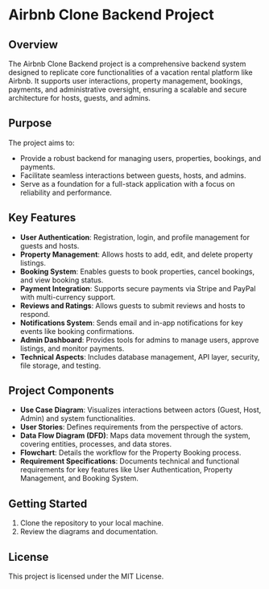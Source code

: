 # Airbnb Clone Backend Project

## Overview
The Airbnb Clone Backend project is a comprehensive backend system designed to replicate core functionalities of a vacation rental platform like Airbnb. It supports user interactions, property management, bookings, payments, and administrative oversight, ensuring a scalable and secure architecture for hosts, guests, and admins.

## Purpose
The project aims to:
- Provide a robust backend for managing users, properties, bookings, and payments.
- Facilitate seamless interactions between guests, hosts, and admins.
- Serve as a foundation for a full-stack application with a focus on reliability and performance.

## Key Features
- **User Authentication**: Registration, login, and profile management for guests and hosts.
- **Property Management**: Allows hosts to add, edit, and delete property listings.
- **Booking System**: Enables guests to book properties, cancel bookings, and view booking status.
- **Payment Integration**: Supports secure payments via Stripe and PayPal with multi-currency support.
- **Reviews and Ratings**: Allows guests to submit reviews and hosts to respond.
- **Notifications System**: Sends email and in-app notifications for key events like booking confirmations.
- **Admin Dashboard**: Provides tools for admins to manage users, approve listings, and monitor payments.
- **Technical Aspects**: Includes database management, API layer, security, file storage, and testing.

## Project Components
- **Use Case Diagram**: Visualizes interactions between actors (Guest, Host, Admin) and system functionalities.
- **User Stories**: Defines requirements from the perspective of actors. 
- **Data Flow Diagram (DFD)**: Maps data movement through the system, covering entities, processes, and data stores. 
- **Flowchart**: Details the workflow for the Property Booking process. 
- **Requirement Specifications**: Documents technical and functional requirements for key features like User Authentication, Property Management, and Booking System. 

## Getting Started
1. Clone the repository to your local machine.
2. Review the diagrams and documentation.

## License
This project is licensed under the MIT License.
